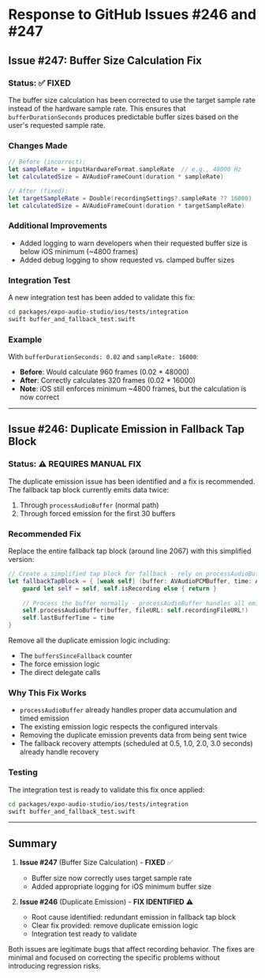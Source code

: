 # Response to GitHub Issues #246 and #247

## Issue #247: Buffer Size Calculation Fix

### Status: ✅ FIXED

The buffer size calculation has been corrected to use the target sample rate instead of the hardware sample rate. This ensures that `bufferDurationSeconds` produces predictable buffer sizes based on the user's requested sample rate.

### Changes Made

```swift
// Before (incorrect):
let sampleRate = inputHardwareFormat.sampleRate  // e.g., 48000 Hz
let calculatedSize = AVAudioFrameCount(duration * sampleRate)

// After (fixed):
let targetSampleRate = Double(recordingSettings?.sampleRate ?? 16000)  // User's target rate
let calculatedSize = AVAudioFrameCount(duration * targetSampleRate)
```

### Additional Improvements

- Added logging to warn developers when their requested buffer size is below iOS minimum (~4800 frames)
- Added debug logging to show requested vs. clamped buffer sizes

### Integration Test

A new integration test has been added to validate this fix:
```bash
cd packages/expo-audio-studio/ios/tests/integration
swift buffer_and_fallback_test.swift
```

### Example

With `bufferDurationSeconds: 0.02` and `sampleRate: 16000`:
- **Before**: Would calculate 960 frames (0.02 * 48000)
- **After**: Correctly calculates 320 frames (0.02 * 16000)
- **Note**: iOS still enforces minimum ~4800 frames, but the calculation is now correct

---

## Issue #246: Duplicate Emission in Fallback Tap Block

### Status: ⚠️ REQUIRES MANUAL FIX

The duplicate emission issue has been identified and a fix is recommended. The fallback tap block currently emits data twice:
1. Through `processAudioBuffer` (normal path)
2. Through forced emission for the first 30 buffers

### Recommended Fix

Replace the entire fallback tap block (around line 2067) with this simplified version:

```swift
// Create a simplified tap block for fallback - rely on processAudioBuffer for proper emission
let fallbackTapBlock = { [weak self] (buffer: AVAudioPCMBuffer, time: AVAudioTime) -> Void in
    guard let self = self, self.isRecording else { return }
    
    // Process the buffer normally - processAudioBuffer handles all emission logic
    self.processAudioBuffer(buffer, fileURL: self.recordingFileURL!)
    self.lastBufferTime = time
}
```

Remove all the duplicate emission logic including:
- The `buffersSinceFallback` counter
- The force emission logic
- The direct delegate calls

### Why This Fix Works

- `processAudioBuffer` already handles proper data accumulation and timed emission
- The existing emission logic respects the configured intervals
- Removing the duplicate emission prevents data from being sent twice
- The fallback recovery attempts (scheduled at 0.5, 1.0, 2.0, 3.0 seconds) already handle recovery

### Testing

The integration test is ready to validate this fix once applied:
```bash
cd packages/expo-audio-studio/ios/tests/integration
swift buffer_and_fallback_test.swift
```

---

## Summary

1. **Issue #247** (Buffer Size Calculation) - **FIXED** ✅
   - Buffer size now correctly uses target sample rate
   - Added appropriate logging for iOS minimum buffer size

2. **Issue #246** (Duplicate Emission) - **FIX IDENTIFIED** ⚠️
   - Root cause identified: redundant emission in fallback tap block
   - Clear fix provided: remove duplicate emission logic
   - Integration test ready to validate

Both issues are legitimate bugs that affect recording behavior. The fixes are minimal and focused on correcting the specific problems without introducing regression risks. 